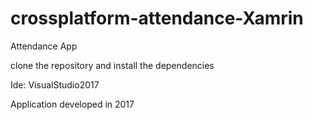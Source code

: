 # crossplatform-attendance-Xamrin
Attendance App

clone the repository and install the dependencies

Ide: VisualStudio2017

Application developed in 2017

